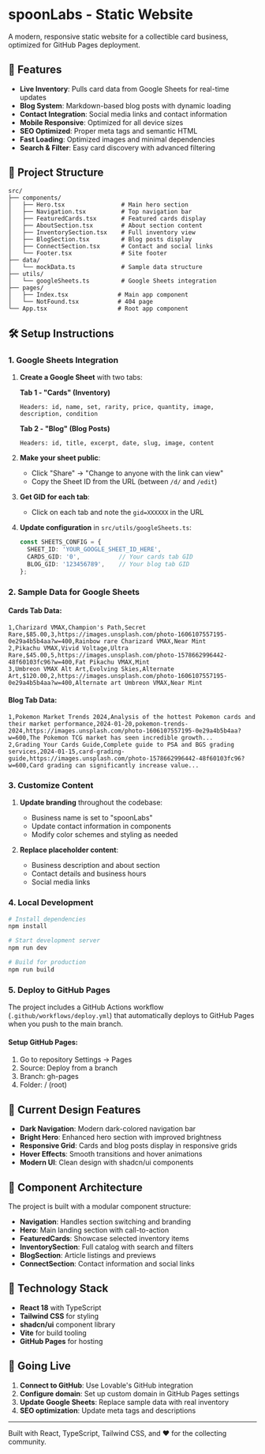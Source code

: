 
# spoonLabs - Static Website

A modern, responsive static website for a collectible card business, optimized for GitHub Pages deployment.

## 🚀 Features

- **Live Inventory**: Pulls card data from Google Sheets for real-time updates
- **Blog System**: Markdown-based blog posts with dynamic loading
- **Contact Integration**: Social media links and contact information
- **Mobile Responsive**: Optimized for all device sizes
- **SEO Optimized**: Proper meta tags and semantic HTML
- **Fast Loading**: Optimized images and minimal dependencies
- **Search & Filter**: Easy card discovery with advanced filtering

## 📁 Project Structure

```
src/
├── components/
│   ├── Hero.tsx                # Main hero section
│   ├── Navigation.tsx          # Top navigation bar
│   ├── FeaturedCards.tsx       # Featured cards display
│   ├── AboutSection.tsx        # About section content
│   ├── InventorySection.tsx    # Full inventory view
│   ├── BlogSection.tsx         # Blog posts display
│   ├── ConnectSection.tsx      # Contact and social links
│   └── Footer.tsx              # Site footer
├── data/
│   └── mockData.ts             # Sample data structure
├── utils/
│   └── googleSheets.ts         # Google Sheets integration
├── pages/
│   ├── Index.tsx              # Main app component
│   └── NotFound.tsx           # 404 page
└── App.tsx                    # Root app component
```

## 🛠 Setup Instructions

### 1. Google Sheets Integration

1. **Create a Google Sheet** with two tabs:
   
   **Tab 1 - "Cards" (Inventory)**
   ```
   Headers: id, name, set, rarity, price, quantity, image, description, condition
   ```
   
   **Tab 2 - "Blog" (Blog Posts)**
   ```
   Headers: id, title, excerpt, date, slug, image, content
   ```

2. **Make your sheet public**:
   - Click "Share" → "Change to anyone with the link can view"
   - Copy the Sheet ID from the URL (between `/d/` and `/edit`)

3. **Get GID for each tab**:
   - Click on each tab and note the `gid=XXXXXX` in the URL

4. **Update configuration** in `src/utils/googleSheets.ts`:
   ```typescript
   const SHEETS_CONFIG = {
     SHEET_ID: 'YOUR_GOOGLE_SHEET_ID_HERE',
     CARDS_GID: '0',           // Your cards tab GID
     BLOG_GID: '123456789',    // Your blog tab GID
   };
   ```

### 2. Sample Data for Google Sheets

#### Cards Tab Data:
```csv
1,Charizard VMAX,Champion's Path,Secret Rare,$85.00,3,https://images.unsplash.com/photo-1606107557195-0e29a4b5b4aa?w=400,Rainbow rare Charizard VMAX,Near Mint
2,Pikachu VMAX,Vivid Voltage,Ultra Rare,$45.00,5,https://images.unsplash.com/photo-1578662996442-48f60103fc96?w=400,Fat Pikachu VMAX,Mint
3,Umbreon VMAX Alt Art,Evolving Skies,Alternate Art,$120.00,2,https://images.unsplash.com/photo-1606107557195-0e29a4b5b4aa?w=400,Alternate art Umbreon VMAX,Near Mint
```

#### Blog Tab Data:
```csv
1,Pokemon Market Trends 2024,Analysis of the hottest Pokemon cards and their market performance,2024-01-20,pokemon-trends-2024,https://images.unsplash.com/photo-1606107557195-0e29a4b5b4aa?w=600,The Pokemon TCG market has seen incredible growth...
2,Grading Your Cards Guide,Complete guide to PSA and BGS grading services,2024-01-15,card-grading-guide,https://images.unsplash.com/photo-1578662996442-48f60103fc96?w=600,Card grading can significantly increase value...
```

### 3. Customize Content

1. **Update branding** throughout the codebase:
   - Business name is set to "spoonLabs"
   - Update contact information in components
   - Modify color schemes and styling as needed

2. **Replace placeholder content**:
   - Business description and about section
   - Contact details and business hours
   - Social media links

### 4. Local Development

```bash
# Install dependencies
npm install

# Start development server
npm run dev

# Build for production
npm run build
```

### 5. Deploy to GitHub Pages

The project includes a GitHub Actions workflow (`.github/workflows/deploy.yml`) that automatically deploys to GitHub Pages when you push to the main branch.

#### Setup GitHub Pages:
1. Go to repository Settings → Pages
2. Source: Deploy from a branch
3. Branch: gh-pages
4. Folder: / (root)

## 🎨 Current Design Features

- **Dark Navigation**: Modern dark-colored navigation bar
- **Bright Hero**: Enhanced hero section with improved brightness
- **Responsive Grid**: Cards and blog posts display in responsive grids
- **Hover Effects**: Smooth transitions and hover animations
- **Modern UI**: Clean design with shadcn/ui components

## 📱 Component Architecture

The project is built with a modular component structure:

- **Navigation**: Handles section switching and branding
- **Hero**: Main landing section with call-to-action
- **FeaturedCards**: Showcase selected inventory items
- **InventorySection**: Full catalog with search and filters
- **BlogSection**: Article listings and previews
- **ConnectSection**: Contact information and social links

## 🔧 Technology Stack

- **React 18** with TypeScript
- **Tailwind CSS** for styling
- **shadcn/ui** component library
- **Vite** for build tooling
- **GitHub Pages** for hosting

## 🚀 Going Live

1. **Connect to GitHub**: Use Lovable's GitHub integration
2. **Configure domain**: Set up custom domain in GitHub Pages settings
3. **Update Google Sheets**: Replace sample data with real inventory
4. **SEO optimization**: Update meta tags and descriptions

---

Built with React, TypeScript, Tailwind CSS, and ❤️ for the collecting community.
